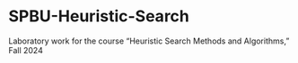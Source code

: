 # SPBU-Heuristic-Search
Laboratory work for the course “Heuristic Search Methods and Algorithms,” Fall 2024
